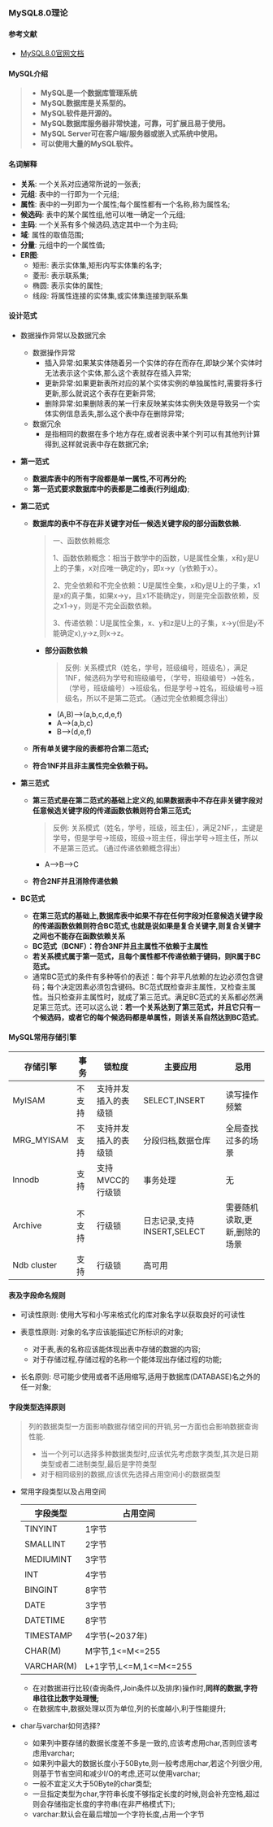 ### MySQL8.0理论

#### 参考文献

* [MySQL8.0官网文档](https://dev.mysql.com/doc/refman/8.0/en/preface.html)

#### MySQL介绍

> * **MySQL是一个数据库管理系统**
> * **MySQL数据库是关系型的。**
> * **MySQL软件是开源的。**
> * **MySQL数据库服务器非常快速，可靠，可扩展且易于使用。**
> * **MySQL Server可在客户端/服务器或嵌入式系统中使用。**
> * **可以使用大量的MySQL软件。**

#### 名词解释

* **关系**: 一个关系对应通常所说的一张表;
* **元组**: 表中的一行即为一个元组;
* **属性**: 表中的一列即为一个属性;每个属性都有一个名称,称为属性名;
* **候选码**: 表中的某个属性组,他可以唯一确定一个元组;
* **主码**: 一个关系有多个候选码,选定其中一个为主码;
* **域**: 属性的取值范围;
* **分量**: 元组中的一个属性值;
* **ER图**:
  * 矩形: 表示实体集,矩形内写实体集的名字;
  * 菱形: 表示联系集;
  * 椭圆: 表示实体的属性;
  * 线段: 将属性连接的实体集,或实体集连接到联系集

#### 设计范式

* 数据操作异常以及数据冗余
  * 数据操作异常
    * 插入异常:如果某实体随着另一个实体的存在而存在,即缺少某个实体时无法表示这个实体,那么这个表就存在插入异常;
    * 更新异常:如果更新表所对应的某个实体实例的单独属性时,需要将多行更新,那么就说这个表存在更新异常;
    * 删除异常:如果删除表的某一行来反映某实体实例失效是导致另一个实体实例信息丢失,那么这个表中存在删除异常;
  * 数据冗余
    * 是指相同的数据在多个地方存在,或者说表中某个列可以有其他列计算得到,这样就说表中存在数据冗余;

* **第一范式**

  * **数据库表中的所有字段都是单一属性,不可再分的;**
  * **第一范式要求数据库中的表都是二维表(行列组成)**;

* **第二范式**

  * **数据库的表中不存在非关键字对任一候选关键字段的部分函数依赖.**

    > 一、函数依赖概念
    >
    > 1、函数依赖概念：相当于数学中的函数，U是属性全集，x和y是U上的子集，x对应唯一确定的y，即x->y（y依赖于x）。
    >
    > 2、完全依赖和不完全依赖：U是属性全集，x和y是U上的子集，x1是x的真子集，如果x->y，且x1不能确定y，则是完全函数依赖，反之x1->y，则是不完全函数依赖。
    >
    > 3、传递依赖：U是属性全集，x、y和z是U上的子集，x->y(但是y不能确定x),y->z,则x->z。

    * **部分函数依赖**

      > 反例: 关系模式R（姓名，学号，班级编号，班级名），满足1NF，候选码为学号和班级编号，（学号，班级编号）->姓名，（学号，班级编号）->班级名，但是学号->姓名，班级编号->班级名，所以不是第二范式。（通过完全依赖概念得出）

      * (A,B)-->(a,b,c,d,e,f)
      * A-->(a,b,c)
      * B-->(d,e,f)

  * **所有单关键字段的表都符合第二范式;**

  * **符合1NF并且非主属性完全依赖于码。**

* **第三范式**

  * **第三范式是在第二范式的基础上定义的,如果数据表中不存在非关键字段对任意候选关键字段的传递函数依赖则符合第三范式;**

    > 反例: 关系模式（姓名，学号，班级，班主任），满足2NF，，主键是学号，但是学号->班级，班级->班主任，得出学号->班主任，所以不是第三范式。（通过传递依赖概念得出）

    * A-->B-->C

  * **符合2NF并且消除传递依赖**

* **BC范式**

  * **在第三范式的基础上,数据库表中如果不存在任何字段对任意候选关键字段的传递函数依赖则符合BC范式,也就是说如果是复合关键字,则复合关键字之间也不能存在函数依赖关系**
  * **BC范式（BCNF）：符合3NF并且主属性不依赖于主属性**
  * **若关系模式属于第一范式，且每个属性都不传递依赖于键码，则R属于BC范式。**
  * 通常BC范式的条件有多种等价的表述：每个非平凡依赖的左边必须包含键码；每个决定因素必须包含键码。BC范式既检查非主属性，又检查主属性。当只检查非主属性时，就成了第三范式。满足BC范式的关系都必然满足第三范式。还可以这么说：**若一个关系达到了第三范式，并且它只有一个候选码，或者它的每个候选码都是单属性，则该关系自然达到BC范式**。

#### MySQL常用存储引擎

| 存储引擎    | 事务   | 锁粒度               | 主要应用                   | 忌用                         |
| ----------- | ------ | -------------------- | -------------------------- | ---------------------------- |
| MyISAM      | 不支持 | 支持并发插入的表级锁 | SELECT,INSERT              | 读写操作频繁                 |
| MRG_MYISAM  | 不支持 | 支持并发插入的表级锁 | 分段归档,数据仓库          | 全局查找过多的场景           |
| Innodb      | 支持   | 支持MVCC的行级锁     | 事务处理                   | 无                           |
| Archive     | 不支持 | 行级锁               | 日志记录,支持INSERT,SELECT | 需要随机读取,更新,删除的场景 |
| Ndb cluster | 支持   | 行级锁               | 高可用                     |                              |

#### 表及字段命名规则

* 可读性原则: 使用大写和小写来格式化的库对象名字以获取良好的可读性

* 表意性原则: 对象的名字应该能描述它所标识的对象;

  * 对于表,表的名称应该能体现出表中存储的数据的内容;
  * 对于存储过程,存储过程的名称一个能体现出存储过程的功能;
  
* 长名原则: 尽可能少使用或者不适用缩写,适用于数据库(DATABASE)名之外的任一对象;
#### 字段类型选择原则

> 列的数据类型一方面影响数据存储空间的开销,另一方面也会影响数据查询性能.
>
> * 当一个列可以选择多种数据类型时,应该优先考虑数字类型,其次是日期类型或者二进制类型,最后是字符类型
> * 对于相同级别的数据,应该优先选择占用空间小的数据类型

* 常用字段类型以及占用空间

  | 字段类型   | 占用空间               |
  | ---------- | ---------------------- |
  | TINYINT    | 1字节                  |
  | SMALLINT   | 2字节                  |
  | MEDIUMINT  | 3字节                  |
  | INT        | 4字节                  |
  | BINGINT    | 8字节                  |
  | DATE       | 3字节                  |
  | DATETIME   | 8字节                  |
  | TIMESTAMP  | 4字节(~2037年)         |
  | CHAR(M)    | M字节,1<=M<=255        |
  | VARCHAR(M) | L+1字节,L<=M,1<=M<=255 |

  * 在对数据进行比较(查询条件,Join条件以及排序)操作时,**同样的数据,字符串往往比数字处理慢;**
  * 在数据库中,数据处理以页为单位,列的长度越小,利于性能提升;

* char与varchar如何选择?

  * 如果列中要存储的数据长度差不多是一致的,应该考虑用char,否则应该考虑用varchar;
  * 如果列中最大的数据长度小于50Byte,则一般考虑用char,若这个列很少用,则基于节省空间和减少I/O的考虑,还可以使用varchar;
  * 一般不宜定义大于50Byte的char类型;
  * 一旦指定类型为char,字符串长度不够指定长度的时候,则会补充空格,超过则会存储指定长度的字符串(在非严格模式下);
  * varchar:默认会在最后增加一个字符长度,占用一个字节

  
